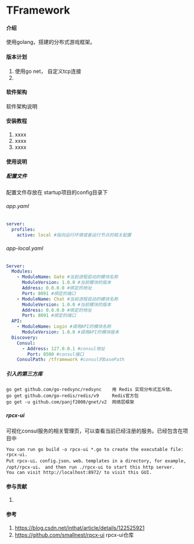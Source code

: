 # TFramework

#### 介绍
使用golang，搭建的分布式游戏框架。

#### 版本计划

1. 使用go net， 自定义tcp连接
2. 

#### 软件架构
软件架构说明


#### 安装教程

1.  xxxx
2.  xxxx
3.  xxxx

#### 使用说明

##### 配置文件

配置文件存放在 startup项目的config目录下

###### app.yaml

```yaml
server:
  profiles:
    active: local #指向运行环境或者运行节点的相关配置
```

###### app-local.yaml

```yaml
Server:
  Modules:
    - ModuleName: Gate #当前进程启动的模块名称
      ModuleVersion: 1.0.0 #当前模块的版本
      Address: 0.0.0.0 #绑定的地址
      Port: 8091 #绑定的端口
    - ModuleName: Chat #当前进程启动的模块名称
      ModuleVersion: 1.0.0 #当前模块的版本
      Address: 0.0.0.0 #绑定的地址
      Port: 8091 #绑定的端口      
  API:
    - ModuleName: Login #调用API的模块名称
      ModuleVersion: 1.0.0 #调用API的模块版本
  Discovery:
    Consul:
      - Address: 127.0.0.1 #consul地址
        Port: 8500 #consul端口
    ConsulPath: /tframework #consul的basePath
```





##### 引入的第三方库

```
go get github.com/go-redsync/redsync	用 Redis 实现分布式互斥锁。
go get github.com/go-redis/redis/v9 	Redis官方包
go get -u github.com/panjf2000/gnet/v2  网络层框架
```

##### rpcx-ui

可视化consul服务的相关管理页，可以查看当前已经注册的服务。已经包含在项目中

```
You can run go build -o rpcx-ui *.go to create the executable file: rpcx-ui.
Put rpcx-ui、config.json、web、templates in a directory, for example, /opt/rpcx-ui， and then run ./rpcx-ui to start this http server.
You can visit http://localhost:8972/ to visit this GUI.
```



#### 参与贡献

1.  


#### 参考

1.  https://blog.csdn.net/inthat/article/details/122525921 
1.  https://github.com/smallnest/rpcx-ui  rpcx-ui仓库
